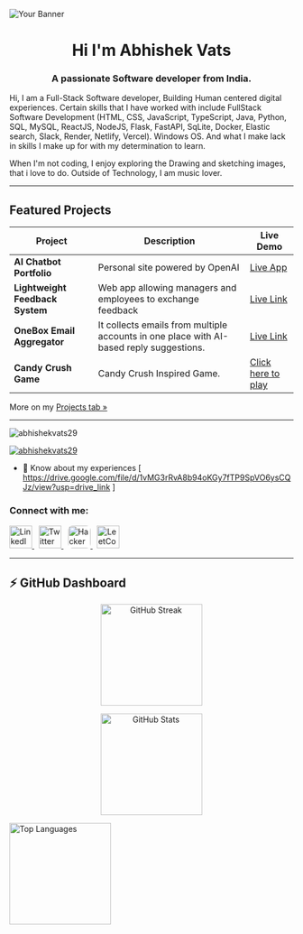 ![Your Banner](https://www.digitalsolutionservices.com/img/services/web%20development.gif)
<h1 align="center">Hi I'm Abhishek Vats</h1>
<h3 align="center">A passionate Software developer from India.</h3>
Hi, I am a Full-Stack Software developer, Building Human centered digital experiences. Certain skills that I have worked with include FullStack Software Development (HTML, CSS, JavaScript, TypeScript, Java, Python, SQL, MySQL, ReactJS, NodeJS, Flask, FastAPI, SqLite, Docker, Elastic search, Slack,  Render, Netlify, Vercel). Windows OS. And what I make lack in skills I make up for with my determination to learn.

<a>When I'm not coding, I enjoy exploring the Drawing and sketching images, that i love to do.
Outside of Technology, I am music lover.</a>

---

## Featured Projects

| Project | Description | Live Demo |
|--------|-------------|-----------|
| **AI Chatbot Portfolio** | Personal site powered by OpenAI | [Live App](https://abhishekai.onrender.com/) |
| **Lightweight Feedback System** | Web app allowing managers and employees to exchange feedback | [Live Link](https://lightweight-feedback-system-1.netlify.app/) |
| **OneBox Email Aggregator** | It collects emails from multiple accounts in one place with AI-based reply suggestions. | [Live Link](https://onebox-email-aggregator-z6h0.onrender.com/) |
| **Candy Crush Game** | Candy Crush Inspired Game. | [Click here to play](https://candy-crush-inspired-game.onrender.com) |


More on my [Projects tab »](https://github.com/abhishekvats29?tab=repositories)

---

<p align="left"> <img src="https://komarev.com/ghpvc/?username=abhishekvats29&label=Profile%20views&color=0e75b6&style=flat" alt="abhishekvats29" /> </p>

<p align="left"> <a href="https://twitter.com/abhishekvats29" target="blank"><img src="https://img.shields.io/twitter/follow/abhishekvats29?logo=twitter&style=for-the-badge" alt="abhishekvats29" /></a> </p>

- 📄 Know about my experiences [ https://drive.google.com/file/d/1vMG3rRvA8b94oKGy7fTP9SpVO6ysCQJz/view?usp=drive_link ]

<h3 align="left">Connect with me:</h3>
<p align="left">
  <a href="https://www.linkedin.com/in/abhishekvats29" target="_blank">
    <img src="https://cdn.jsdelivr.net/gh/devicons/devicon/icons/linkedin/linkedin-original.svg" alt="LinkedIn" width="40" height="40"/>
  </a>
  &nbsp;
  <a href="https://twitter.com/abhishekvats29" target="_blank">
  <img src="https://img.icons8.com/color/48/000000/twitter--v1.png" alt="Twitter" width="40" height="40"/>
</a>
&nbsp;
  <a href="https://www.hackerrank.com/abhishekvats29" target="_blank">
    <img src="https://upload.wikimedia.org/wikipedia/commons/6/65/HackerRank_logo.png" alt="HackerRank" width="40" height="40" style="background:white; border-radius:8px;"/>
  </a>
  &nbsp;
  <a href="https://leetcode.com/abhishekvats29" target="_blank">
    <img src="https://cdn.jsdelivr.net/gh/devicons/devicon/icons/leetcode/leetcode-original.svg" alt="LeetCode" width="40" height="40"/>
  </a>
</p>

---


## ⚡ GitHub Dashboard

<p align="center">
  <!-- 🔥 Streak Card -->
  <img 
    src="https://github-readme-streak-stats.herokuapp.com?user=abhishekvats29&theme=blueberry_duo&hide_border=false&background=0D1117&border=3B82F6&ring=3B82F6&fire=60A5FA&currStreakLabel=FFFFFF&sideLabels=60A5FA&dates=9CA3AF&border_radius=20" 
    alt="GitHub Streak" 
    height="180"/>
</p>

<p align="center">
  <!-- 📊 Stats Card -->
  <img 
    src="https://github-readme-stats.vercel.app/api?username=abhishekvats29&show_icons=true&count_private=true&include_all_commits=true&bg_color=0D1117&title_color=3B82F6&text_color=E5E7EB&icon_color=60A5FA&border_color=3B82F6&border_radius=20&hide_border=false" 
    alt="GitHub Stats" 
    height="180"/>
  
  <!-- 🏆 Top Languages Card -->
  <img 
    src="https://github-readme-stats.vercel.app/api/top-langs/?username=abhishekvats29&layout=compact&langs_count=8&bg_color=0D1117&title_color=3B82F6&text_color=E5E7EB&icon_color=60A5FA&border_color=3B82F6&border_radius=20&hide_border=false" 
    alt="Top Languages" 
    height="180"/>
</p>







